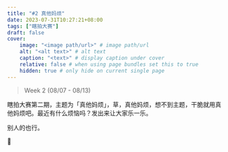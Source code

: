 ```yaml
---
title: "#2 真他妈烦"
date: 2023-07-31T10:27:21+08:00
tags: ["瞎拍大赛"]
draft: false
cover:
    image: "<image path/url>" # image path/url
    alt: "<alt text>" # alt text
    caption: "<text>" # display caption under cover
    relative: false # when using page bundles set this to true
    hidden: true # only hide on current single page
---
```


>Week 2 (08/07 - 08/13)

瞎拍大赛第二期，主题为「真他妈烦」，草，真他妈烦，想不到主题，干脆就用真他妈烦吧。最近有什么烦恼吗？发出来让大家乐一乐。

别人的也行。

🤡
